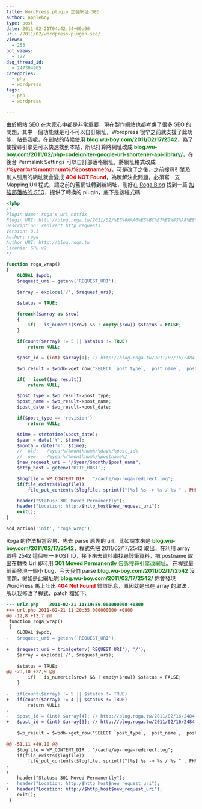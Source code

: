 ```yaml
---
title: WordPress plugin 加強網址 SEO
author: appleboy
type: post
date: 2011-02-21T04:42:34+00:00
url: /2011/02/wordpress-plugin-seo/
views:
  - 253
bot_views:
  - 177
dsq_thread_id:
  - 247304905
categories:
  - php
  - wordpress
tags:
  - php
  - wordpress

---
```

由於網站 [SEO][1] 在大家心中都是非常重要，現在製作網站也都考慮了很多 SEO 的問題，其中一個功能就是可不可以自訂網址，Wordpress 很早之前就支援了此功能，站長我呢，在創站的時候使用 <span style="color:green"><strong>blog.wu-boy.com/2011/02/17/2542</strong></span>，為了使搜尋引擎更可以快速找到本站，所以打算將網址改成 **<span style="color:green">blog.wu-boy.com/2011/02/php-codeigniter-google-url-shortener-api-library/</span>**，在後台 Permalink Settings 可以自訂部落格網址，將網址格式改成 <span style="color:red"><strong>/%year%/%monthnum%/%postname%/</strong></span>，可是改了之後，之前搜尋引擎及別人引用的網址就會變成 **<span style="color:red">404 NOT Found</span>**，為瞭解決此問題，必須寫一支 Mapping Url 程式，讓之前的舊網址轉到新網址，剛好在 [Roga Blog][2] 找到一篇 [加強部落格的 SEO][3]，提供了轉換的 plugin，底下是該程式碼: 

```php
<?php
/*
Plugin Name: roga's url hotfix
Plugin URI: http://blog.roga.tw/2011/02/%E5%8A%A0%E5%BC%B7%E9%83%A8%E8%90%BD%E6%A0%BC%E7%9A%84-seo/
Description: redirect http requests.
Version: 0.1
Author: roga
Author URI: http://blog.roga.tw
License: GPL v2
*/

function roga_wrap()
{
	GLOBAL $wpdb;
	$request_uri = getenv('REQUEST_URI');

	$array = explode('/', $request_uri);

	$status = TRUE;

	foreach($array as $row)
	{
		if( ! is_numeric($row) && ! empty($row)) $status = FALSE;
	}

	if(count($array) != 5 || $status != TRUE)
		return NULL;

	$post_id = (int) $array[4]; // http://blog.roga.tw/2011/02/16/2484

	$wp_result = $wpdb->get_row("SELECT `post_type`, `post_name`, `post_date` FROM `$wpdb->posts` WHERE `ID` = $post_id ");

	if( ! isset($wp_result))
		return NULL;

	$post_type = $wp_result->post_type;
	$post_name = $wp_result->post_name;
	$post_date = $wp_result->post_date;

	if($post_type == 'revision')
		return NULL;

	$time = strtotime($post_date);
	$year = date('Y', $time);
	$month = date('m', $time);
	//  old:   /%year%/%monthnum%/%day%/%post_id%
	//  new:   /%year%/%monthnum%/%postname%/
	$new_request_uri = "/$year/$month/$post_name";
	$http_host = getenv('HTTP_HOST');

	$logfile = WP_CONTENT_DIR . "/cache/wp-roga-redirect.log";
	if(file_exists($logfile))
		file_put_contents($logfile, sprintf("[%s] %s -> %s / %s " . PHP_EOL, date_i18n("Y-m-d H:i:s"), $request_uri, urldecode($new_request_uri), getenv('HTTP_USER_AGENT')), FILE_APPEND);

	header("Status: 301 Moved Permanently");
	header("Location: http:/$http_host$new_request_uri");
	exit();
}

add_action('init', 'roga_wrap');
```

<!--more-->

Roga 的作法相當容易，先去 parse 原先的 url，比如說本來是 <span style="color:green"><strong>blog.wu-boy.com/2011/02/17/2542</strong></span>，程式先把 2011/02/17/2542 取出，在利用 array 取得 2542 這個唯一 POST ID，接下來去資料庫找尋該筆資料，把 postname 取出在轉換 Url 即可用 <span style="color:green"><strong>301 Moved Permanently</strong> 告訴搜尋引擎改網址</span>。 在程式最前面發現一個小 bug，今天我們 parse <span style="color:green"><strong>blog.wu-boy.com/2011/02/17/2542</strong></span> 沒問題，假如是此網址呢 <span style="color:green"><strong>blog.wu-boy.com/2011/02/17/2542/</strong></span> 你會發現 WordPress 馬上吐出 <span style="color:red"><strong>404 Not Found</strong></span> 錯誤訊息，原因就是出在 array 的取法，所以我修改了程式，patch 檔如下: 

```diff
--- url2.php	2011-02-21 11:19:56.000000000 +0800
+++ url.php	2011-02-21 11:20:35.000000000 +0800
@@ -12,8 +12,7 @@
 function roga_wrap()
 {
 	GLOBAL $wpdb;
-	$request_uri = getenv('REQUEST_URI');
-
+	$request_uri = trim(getenv('REQUEST_URI'), '/');
 	$array = explode('/', $request_uri);
 
 	$status = TRUE;
@@ -23,10 +22,9 @@
 		if( ! is_numeric($row) && ! empty($row)) $status = FALSE;
 	}
 
-	if(count($array) != 5 || $status != TRUE)
+	if(count($array) != 4 || $status != TRUE)
 		return NULL;
-
-	$post_id = (int) $array[4]; // http://blog.roga.tw/2011/02/16/2484
+	$post_id = (int) $array[3]; // http://blog.roga.tw/2011/02/16/2484
 
 	$wp_result = $wpdb->get_row("SELECT `post_type`, `post_name`, `post_date` FROM `$wpdb->posts` WHERE `ID` = $post_id ");
 
@@ -51,11 +49,10 @@
 	$logfile = WP_CONTENT_DIR . "/cache/wp-roga-redirect.log";
 	if(file_exists($logfile))
 		file_put_contents($logfile, sprintf("[%s] %s -> %s / %s " . PHP_EOL, date_i18n("Y-m-d H:i:s"), $request_uri, urldecode($new_request_uri), getenv('HTTP_USER_AGENT')), FILE_APPEND);
-
+		
 	header("Status: 301 Moved Permanently");
-	header("Location: http:/$http_host$new_request_uri");
+	header("Location: http://$http_host$new_request_uri");
 	exit();
 }
```

 [1]: http://en.wikipedia.org/wiki/Search_engine_optimization
 [2]: http://blog.roga.tw
 [3]: http://blog.roga.tw/2011/02/%E5%8A%A0%E5%BC%B7%E9%83%A8%E8%90%BD%E6%A0%BC%E7%9A%84-seo/
